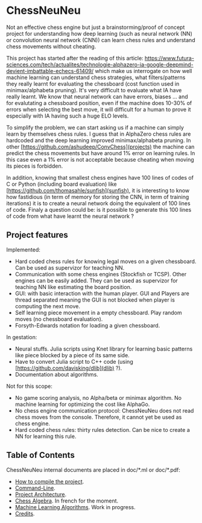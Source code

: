 # ChessNeuNeu

Not an effective chess engine but just a brainstorming/proof of concept
project for understanding how deep learning (such as neural network (NN)
or convolution neural network (CNN)) can learn chess rules and understand
chess movements without cheating.

This project has started after the reading of this article:
https://www.futura-sciences.com/tech/actualites/technologie-alphazero-ia-google-deepmind-devient-imbattable-echecs-61409/
which make us interrogate on how well machine learning can understand chess
strategies, what filters/patterns they really learnt for evaluating
the chessboard (cost function used in minimax/alphabeta pruning). It's
very difficult to evaluate what IA have really learnt. We know that
neural network can have errors, biases ... and for evalutating a
chessboard position, even if the machine does 10-30% of errors when
selecting the best move, it will difficult for a human to prove it
especially with IA having such a huge ELO levels.

To simplify the problem, we can start asking us if a machine can simply
learn by themselves chess rules. I guess that in AlphaZero chess rules
are hardcoded and the deep learning improved minimax/alphabeta pruning.
In other [https://github.com/ashudeep/ConvChess](projects) the machine can
predict the chess movements but have around 1% error on learning rules.
In this case even a 1% error is not acceptable because cheating when moving
its pieces is forbidden.

In addition, knowing that smallest chess engines have 100 lines of codes
of C or Python (including board evaluation) like
[https://github.com/thomasahle/sunfish](sunfish), it is interesting to know
how fastidious (in term of memory for storing the CNN, in term of
training iterations) it is to create a neural network doing the
equivalent of 100 lines of code. Finaly a question could be: is it
possible to generate this 100 lines of code from what have learnt the
neural network ?

## Project features

Implemented:
* Hard coded chess rules for knowing legal moves on a given chessboard.
  Can be used as supervizor for teaching NN.
* Communication with some chess engines (Stockfish or TCSP). Other
  engines can be easily added. They can be used as
  supervizor for teaching NN like estimating the board position.
* GUI: with basic interaction with the human player. GUI and Players
  are thread separated meaning the GUI is not blocked when player is
  computing the next move.
* Self learning piece movement in a empty chessboard. Play random moves
  (no chessboard evaluation).
* Forsyth-Edwards notation for loading a given chessboard.

In gestation:
* Neural stuffs. Julia scripts using Knet library for learning basic
  patterns like piece blocked by a piece of its same side.
* Have to convert Julia script to C++ code (using [https://github.com/davisking/dlib](dlib) ?).
* Documentation about algorithms.

Not for this scope:
* No game scoring analysis, no Alpha/beta or minimax algorithm.
  No machine learning for optimizing the cost like AlphaGo.
* No chess engine communication protocol: ChessNeuNeu does not read chess
  moves from the console. Therefore, it cannot yet be used as chess
  engine.
* Hard coded chess rules: thirty rules detection. Can be nice to create
  a NN for learning this rule.

## Table of Contents

ChessNeuNeu internal documents are placed in doc/\*.ml or doc/\*.pdf:
* [How to compile the project](https://github.com/Lecrapouille/LEchecDeNeuneu/blob/master/doc/compil.md).
* [Command-Line](https://github.com/Lecrapouille/LEchecDeNeuneu/blob/master/doc/exec.md).
* [Project Architecture](https://github.com/Lecrapouille/LEchecDeNeuneu/blob/master/doc/archi.md).
* [Chess Algebra](https://github.com/Lecrapouille/LEchecDeNeuneu/blob/master/doc/Regles.pdf). In french for the moment.
* [Machine Learning Algorithms](https://github.com/Lecrapouille/LEchecDeNeuneu/blob/master/doc/ChessNeuNeu.pdf). Work in progress.
* [Credits](https://github.com/Lecrapouille/LEchecDeNeuneu/blob/master/doc/credits.md).

